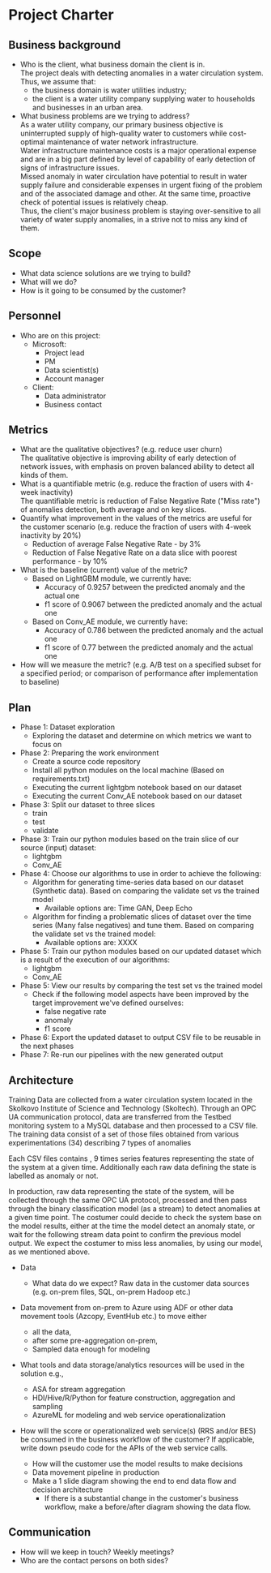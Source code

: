 # Project Charter

## Business background

* Who is the client, what business domain the client is in.  
	The project deals with detecting anomalies in a water circulation system.  
	Thus, we assume that:
	* the business domain is water utilities industry;
 	* the client is a water utility company supplying water to households and businesses in an urban area. 	
* What business problems are we trying to address?  
  	As a water utility company, our primary business objective is uninterrupted supply of high-quality water to customers while cost-optimal maintenance of water network infrastructure.  
	Water infrastructure maintenance costs is a major operational expense and are in a big part defined by level of capability of early detection of signs of infrastructure issues.  
	Missed anomaly in water circulation have potential to result in water supply failure and considerable expenses in urgent fixing of the problem and of the associated damage and other. At the same time, proactive check of potential issues is relatively cheap.  
	Thus, the client's major business problem is staying over-sensitive to all variety of water supply anomalies, in a strive not to miss any kind of them.

## Scope
* What data science solutions are we trying to build?
* What will we do?
* How is it going to be consumed by the customer?

## Personnel
* Who are on this project:
	* Microsoft:
		* Project lead
		* PM
		* Data scientist(s)
		* Account manager
	* Client:
		* Data administrator
		* Business contact
	
## Metrics
* What are the qualitative objectives? (e.g. reduce user churn)  
  The qualitative objective is improving ability of early detection of network issues, with emphasis on proven balanced ability to detect all kinds of them.  
* What is a quantifiable metric  (e.g. reduce the fraction of users with 4-week inactivity)  
  The quantifiable metric is reduction of False Negative Rate ("Miss rate") of anomalies detection, both average and on key slices.  
* Quantify what improvement in the values of the metrics are useful for the customer scenario (e.g. reduce the  fraction of users with 4-week inactivity by 20%)   
  	* Reduction of average False Negative Rate - by 3%  
	* Reduction of False Negative Rate on a data slice with poorest performance - by 10% 
* What is the baseline (current) value of the metric?
  * Based on LightGBM module, we currently have:
    * Accuracy of 0.9257 between the predicted anomaly and the actual one
    * f1 score of 0.9067 between the predicted anomaly and the actual one
  * Based on Conv_AE module, we currently have:
    * Accuracy of 0.786 between the predicted anomaly and the actual one
    * f1 score of 0.77 between the predicted anomaly and the actual one
* How will we measure the metric? (e.g. A/B test on a specified subset for a specified period; or comparison of performance after implementation to baseline)

## Plan
* Phase 1: Dataset exploration
   * Exploring the dataset and determine on which metrics we want to focus on
* Phase 2: Preparing the work environment
   * Create a source code repository
   * Install all python modules on the local machine (Based on requirements.txt)
   * Executing the current lightgbm notebook based on our dataset
   * Executing the current Conv_AE notebook based on our dataset
* Phase 3: Split our dataset to three slices
  * train
  * test
  * validate 
* Phase 3: Train our python modules based on the train slice of our source (input) dataset:
   * lightgbm
   * Conv_AE
* Phase 4: Choose our algorithms to use in order to achieve the following:
   * Algorithm for generating time-series data based on our dataset (Synthetic data). Based on comparing the validate set vs the trained model 
     * Available options are: Time GAN, Deep Echo
   * Algorithm for finding a problematic slices of dataset over the time series (Many false negatives) and tune them. Based on comparing the validate set vs the trained model:
     * Available options are: XXXX
* Phase 5: Train our python modules based on our updated dataset which is a result of the execution of our algorithms:
   * lightgbm
   * Conv_AE
* Phase 5: View our results by comparing the test set vs the trained model
   * Check if the following model aspects have been improved by the target improvement we've defined ourselves:
     * false negative rate
     * anomaly
     * f1 score 
* Phase 6: Export the updated dataset to output CSV file to be reusable in the next phases
* Phase 7: Re-run our pipelines with the new generated output

## Architecture

Training Data are collected from a water circulation system located in the Skolkovo Institute of Science and Technology (Skoltech). Through an OPC UA communication protocol, data are transferred from the Testbed monitoring system to a MySQL database and then processed to a CSV file. The training data consist of a set of those files obtained from various experimentations (34) describing 7 types of anomalies

Each CSV files contains , 9 times series features representing the state of the system at a given time. Additionally each raw data defining the state is labelled as anomaly or not.


In production, raw data representing the state of the system, will be collected through the same OPC UA protocol, processed and then pass through the binary classification model (as a stream) to detect anomalies at a given time point.
The costumer could decide to check the system base on the model results, either at the time the model detect an anomaly state, or wait for the following stream data point to confirm the previous model output. We expect the costumer to miss less anomalies, by using our model, as we mentioned above.

* Data
  * What data do we expect? Raw data in the customer data sources (e.g. on-prem files, SQL, on-prem Hadoop etc.)
* Data movement from on-prem to Azure using ADF or other data movement tools (Azcopy, EventHub etc.) to move either
  * all the data, 
  * after some pre-aggregation on-prem,
  * Sampled data enough for modeling 

* What tools and data storage/analytics resources will be used in the solution e.g.,
  * ASA for stream aggregation
  * HDI/Hive/R/Python for feature construction, aggregation and sampling
  * AzureML for modeling and web service operationalization
* How will the score or operationalized web service(s) (RRS and/or BES) be consumed in the business workflow of the customer? If applicable, write down pseudo code for the APIs of the web service calls.
  * How will the customer use the model results to make decisions
  * Data movement pipeline in production
  * Make a 1 slide diagram showing the end to end data flow and decision architecture
    * If there is a substantial change in the customer's business workflow, make a before/after diagram showing the data flow.

## Communication
* How will we keep in touch? Weekly meetings?
* Who are the contact persons on both sides?
